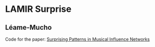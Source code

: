# LAMIR Surprise

## Léame-Mucho

Code for the paper: [Surprising Patterns in Musical Influence Networks](https://arxiv.org/abs/2410.15996)
